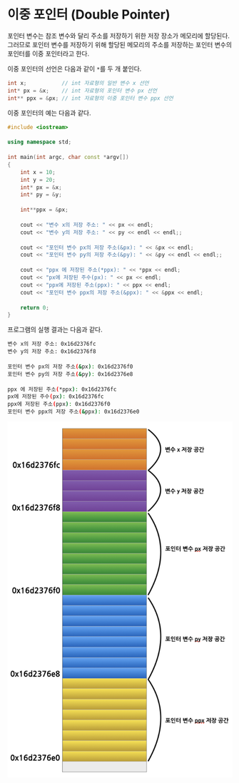 # 이중 포인터 (Double Pointer)

포인터 변수는 참조 변수와 달리 주소를 저장하기 위한 저장 장소가 메모리에 할당된다. 
그러므로 포인터 변수를 저장하기 위해 할당된 메모리의 주소를 저장하는 포인터 변수의 포인터를 이중 포인터라고 한다. 

이중 포인터의 선언은 다음과 같이 ```*```를 두 개 붙인다.

```c++
int x;           // int 자료형의 일반 변수 x 선언
int* px = &x;    // int 자료형의 포인터 변수 px 선언
int** ppx = &px; // int 자료형의 이중 포인터 변수 ppx 선언
```
이중 포인터의 예는 다음과 같다.

```c++
#include <iostream>

using namespace std;

int main(int argc, char const *argv[])
{
	int x = 10;
	int y = 20;
	int* px = &x;
	int* py = &y;

	int**ppx = &px;

	cout << "변수 x의 저장 주소: " << px << endl;
	cout << "변수 y의 저장 주소: " << py << endl << endl;;

	cout << "포인터 변수 px의 저장 주소(&px): " << &px << endl;
	cout << "포인터 변수 py의 저장 주소(&py): " << &py << endl << endl;;

	cout << "ppx 에 저장된 주소(*ppx): " << *ppx << endl;
	cout << "px에 저장된 주수(px): " << px << endl;
	cout << "ppx에 저장된 주소(ppx): " << ppx << endl;
	cout << "포인터 변수 ppx의 저장 주소(&ppx): " << &ppx << endl;

	return 0;
}
```

프로그램의 실행 결과는 다음과 같다.

```bash
변수 x의 저장 주소: 0x16d2376fc
변수 y의 저장 주소: 0x16d2376f8

포인터 변수 px의 저장 주소(&px): 0x16d2376f0
포인터 변수 py의 저장 주소(&py): 0x16d2376e8

ppx 에 저장된 주소(*ppx): 0x16d2376fc
px에 저장된 주수(px): 0x16d2376fc
ppx에 저장된 주소(ppx): 0x16d2376f0
포인터 변수 ppx의 저장 주소(&ppx): 0x16d2376e0
```

![img](./double-pointer.png)
